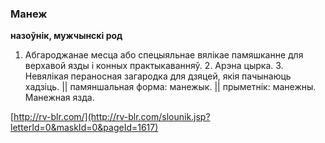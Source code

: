 ### Манеж
**назоўнік, мужчынскі род**

1. Абгароджанае месца або спецыяльнае вялікае памяшканне для верхавой язды і конных практыкаванняў. 2. Арэна цырка. 3. Невялікая пераносная загародка для дзяцей, якія пачынаюць хадзіць. || памяншальная форма: манежык. || прыметнік: манежны. Манежная язда.

<a rel="author">[http://rv-blr.com/](http://rv-blr.com/slounik.jsp?letterId=0&maskId=0&pageId=1617)</a>
